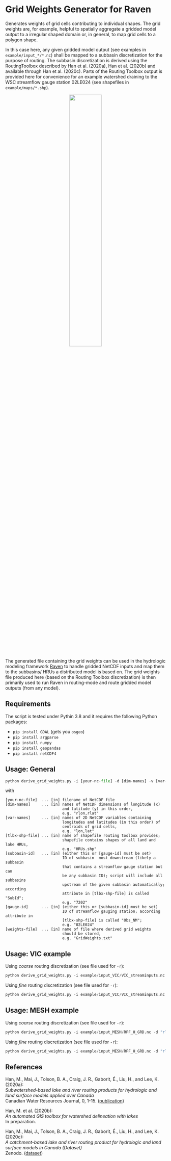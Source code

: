 # Grid Weights Generator for Raven

Generates weights of grid cells contributing to individual shapes. The grid weights are, for example, helpful to spatially aggregate a gridded model output to a irregular shaped domain or, in general, to map grid cells to a polygon shape. 

In this case here, any given gridded model output (see examples in `example/input_*/*.nc`) shall be mapped to a subbasin discretization for the purpose of routing. The subbasin discretization is derived using the RoutingToolbox described by Han et al. (2020a), Han et al. (2020b) and available through Han et al. (2020c). Parts of the Routing Toolbox output is provided here for convenience for an example watershed draining to the WSC streamflow gauge station 02LE024 (see shapefiles in `example/maps/*.shp`).

<p align="center">
   <img src="https://github.com/julemai/GridWeightsGenerator/wiki/images/logos/RavenBanner.png" width="45%" />
</p>

The generated file containing the grid weights can be used in the hydrologic modeling framework [Raven](http://raven.uwaterloo.ca) to handle gridded NetCDF inputs and map them to the subbasins/ HRUs a distributed model is based on. The grid weights file produced here (based on the Routing Toolbox discretization) is then primarily used to run Raven in routing-mode and route gridded model outputs (from any model).

## Requirements

The script is tested under Pythin 3.8 and it requires the following Python packages:
* `pip install GDAL` (gets you `osgeo`)
* `pip install argparse`
* `pip install numpy`
* `pip install geopandas`
* `pip install netCDF4`

## Usage: General

```python
python derive_grid_weights.py -i [your-nc-file] -d [dim-names] -v [var-names] -r [tlbx-shp-file] -s [subbasin-id] -b [gauge-id] -o [weights-file]	
```
with
```
[your-nc-file]  ... [in] filename of NetCDF file
[dim-names]     ... [in] names of NetCDF dimensions of longitude (x) 
                         and latitude (y) in this order, 
                         e.g. "rlon,rlat"
[var-names]     ... [in] names of 2D NetCDF variables containing 
                         longitudes and latitudes (in this order) of 
                         centroids of grid cells, 
                         e.g. "lon,lat"
[tlbx-shp-file] ... [in] name of shapefile routing toolbox provides; 
                         shapefile contains shapes of all land and lake HRUs,
                         e.g. "HRUs.shp"
[subbasin-id]   ... [in] (either this or [gauge-id] must be set)
                         ID of subbasin  most downstream (likely a subbasin 
                         that contains a streamflow gauge station but can 
                         be any subbasin ID); script will include all subbasins 
                         upstream of the given subbasin automatically; according 
                         attribute in [tlbx-shp-file] is called "SubId"; 
                         e.g. "7202"
[gauge-id]      ... [in] (either this or [subbasin-id] must be set)
                         ID of streamflow gauging station; according attribute in 
                         [tlbx-shp-file] is called "Obs_NM"; 
                         e.g. "02LE024"
[weights-file]	... [in] name of file where derived grid weights 
                         should be stored, 
                         e.g. "GridWeights.txt"
```

## Usage: VIC example

Using _coarse_ routing discretization (see file used for `-r`):
```python
python derive_grid_weights.py -i example/input_VIC/VIC_streaminputs.nc -d "lon,lat" -v "lon,lat" -r example/maps/HRUs_coarse.shp -b 02LE024 -o example/input_VIC/GridWeights.txt
```

Using _fine_ routing discretization (see file used for `-r`):
```python
python derive_grid_weights.py -i example/input_VIC/VIC_streaminputs.nc -d "lon,lat" -v "lon,lat" -r example/maps/HRUs_fine.shp -b 02LE024 -o example/input_VIC/GridWeights.txt
```

## Usage: MESH example

Using _coarse_ routing discretization (see file used for `-r`):
```python
python derive_grid_weights.py -i example/input_MESH/RFF_H_GRD.nc -d "rlon,rlat" -v "longitude,latitude" -r example/maps/HRUs_coarse.shp -b 02LE024 -o example/input_MESH/GridWeights_RFF_H_GRD.txt
```

Using _fine_ routing discretization (see file used for `-r`):
```python
python derive_grid_weights.py -i example/input_MESH/RFF_H_GRD.nc -d "rlon,rlat" -v "longitude,latitude" -r example/maps/HRUs_fine.shp -b 02LE024 -o example/input_MESH/GridWeights_RFF_H_GRD.txt
```


## References

Han, M., Mai, J., Tolson, B. A., Craig, J. R., Gaborit, É., Liu, H., and Lee, K. (2020a): <br>
_Subwatershed-based lake and river routing products for hydrologic and land surface models applied over Canada_  <br>
Canadian Water Resources Journal, 0, 1-15. ([publication](https://doi.org/10.1080/07011784.2020.1772116))

Han, M. et al. (2020b): <br>
_An automated GIS toolbox for watershed delineation with lakes_  <br>
In preparation.  

Han, M., Mai, J., Tolson, B. A., Craig, J. R., Gaborit, É., Liu, H., and Lee, K. (2020c): <br>
_A catchment-based lake and river routing product for hydrologic and land surface models in Canada (Dataset)_  <br>
Zenodo. ([dataset](https://doi.org/10.5281/zenodo.3667677))
